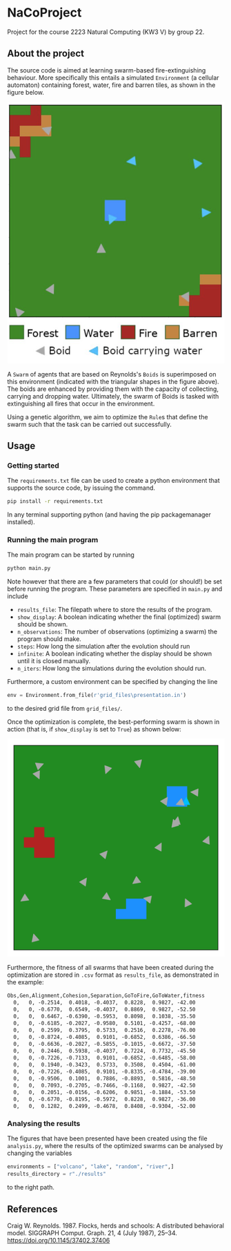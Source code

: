 # NaCoProject

Project for the course 2223 Natural Computing (KW3 V) by group 22.

## About the project
The source code is aimed at learning swarm-based fire-extinguishing behaviour. More specifically this entails a simulated `Environment` (a cellular automaton) containing forest, water, fire and barren tiles, as shown in the figure below.  

![An example of an environment](./example_env.png)

A `Swarm` of agents that are based on Reynolds's `Boids` is superimposed on this environment (indicated with the triangular shapes in the figure above). The boids are enhanced by providing them with the capacity of collecting, carrying and dropping water. Ultimately, the swarm of Boids is tasked with extinguishing all fires that occur in the environment. 

Using a genetic algorithm, we aim to optimize the `Rule`s that define the swarm such that the task can be carried out successfully.  

## Usage
### Getting started
The `requirements.txt` file can be used to create a python environment that supports the source code, by issuing the command.

```bash
pip install -r requirements.txt
```

In any terminal supporting python (and having the pip packagemanager installed).

### Running the main program

The main program can be started by running

```bash
python main.py
```
Note however that there are a few parameters that could (or should!) be set before running the program. These parameters are specified in `main.py` and include 

- `results_file`: The filepath where to store the results of the program. 
- `show_display`: A boolean indicating whether the final (optimized) swarm should be shown. 
- `n_observations`: The number of observations (optimizing a swarm) the program should make. 
- `steps`: How long the simulation after the evolution should run
- `infinite`: A boolean indicating whether the display should be shown until it is closed manually. 
- `n_iters`: How long the simulations during the evolution should run.

Furthermore, a custom environment can be specified by changing the line 

```python
env = Environment.from_file(r'grid_files\presentation.in')
```

to the desired grid file from `grid_files/`.

Once the optimization is complete, the best-performing swarm is shown in action (that is, if `show_display` is set to `True`) as shown below:

![swarm_gif](./strat1.gif)

Furthermore, the fitness of all swarms that have been created during the optimization are stored in `.csv` format as `results_file`, as demonstrated in the example:
```
Obs,Gen,Alignment,Cohesion,Separation,GoToFire,GoToWater,fitness
  0,   0, -0.2514,  0.4018, -0.4037,  0.8228,  0.9827, -42.00
  0,   0, -0.6770,  0.6549, -0.4037,  0.8869,  0.9827, -52.50
  0,   0,  0.6467, -0.6390, -0.5953,  0.8098,  0.1038, -35.50
  0,   0, -0.6185, -0.2027, -0.9580,  0.5101, -0.4257, -68.00
  0,   0,  0.2599,  0.3795,  0.5733,  0.2516,  0.2278, -76.00
  0,   0, -0.8724, -0.4085,  0.9101, -0.6852,  0.6386, -66.50
  0,   0, -0.6636, -0.2027, -0.5855, -0.1015, -0.6672, -37.50
  0,   0,  0.2446,  0.5938, -0.4037,  0.7224,  0.7732, -45.50
  0,   0, -0.7226, -0.7133,  0.9101, -0.6852, -0.6485, -58.00
  0,   0,  0.1940, -0.3423,  0.5733,  0.3508,  0.4504, -61.00
  0,   0, -0.7226, -0.4085,  0.9101, -0.8335, -0.4784, -39.00
  0,   0, -0.9506,  0.1001,  0.7886, -0.8893,  0.5816, -48.50
  0,   0,  0.7093, -0.2705, -0.7466, -0.1168,  0.9827, -42.50
  0,   0,  0.2051, -0.0156, -0.6206,  0.9851, -0.1884, -53.50
  0,   0, -0.6770, -0.8195, -0.5972,  0.8228,  0.9827, -36.00
  0,   0,  0.1282,  0.2499, -0.4678,  0.8408, -0.9304, -52.00
```
### Analysing the results
The figures that have been presented have been created using the file `analysis.py`, where the results of the optimized swarms can be analysed by changing the variables 

```python    
environments = ["volcano", "lake", "random", "river",]
results_directory = r"./results"
``` 

to the right path.


## References
Craig W. Reynolds. 1987. Flocks, herds and schools: A distributed behavioral model. SIGGRAPH Comput. Graph. 21, 4 (July 1987), 25–34. https://doi.org/10.1145/37402.37406
